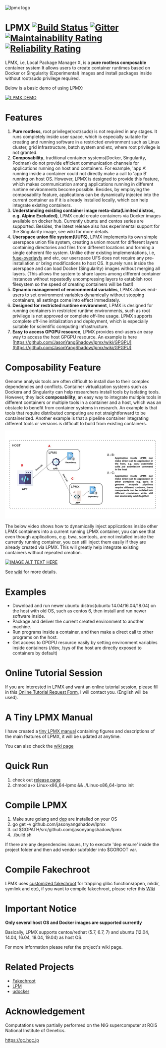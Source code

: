 ![lpmx logo](./lpmx_small.PNG)

# LPMX [![Build Status](https://travis-ci.com/JasonYangShadow/lpmx.svg?branch=master)](https://travis-ci.com/JasonYangShadow/lpmx) [![Gitter](https://badges.gitter.im/lpmx_container/community.svg)](https://gitter.im/lpmx_container/community?utm_source=badge&utm_medium=badge&utm_campaign=pr-badge) [![Maintainability Rating](https://sonarcloud.io/api/project_badges/measure?project=JasonYangShadow_lpmx&metric=sqale_rating)](https://sonarcloud.io/dashboard?id=JasonYangShadow_lpmx) [![Reliability Rating](https://sonarcloud.io/api/project_badges/measure?project=JasonYangShadow_lpmx&metric=reliability_rating)](https://sonarcloud.io/dashboard?id=JasonYangShadow_lpmx) 
LPMX, i.e, Local Package Manager X, is a **pure rootless composable** container system It allows users to create container runtimes based on Docker or Singularity (Experimental) images and install packages inside without root/sudo privilege required. 

Below is a basic demo of using LPMX:

[![LPMX DEMO](http://img.youtube.com/vi/_1XOLa1cKX4/0.jpg)](http://www.youtube.com/watch?v=_1XOLa1cKX4 "LPMX simple demo")

# Features
1. **Pure rootless**, root privilege(root/sudo) is not required in any stages. It runs completely inside user space, which is especially suitable for creating and running software in a restricted environment such as Linux cluster, grid infrastructure, batch system and etc, where root privilege is not granted.
2. **Composability**, traditional container systems(Docker, Singularity, Podman) do not provide efficient communication channels for applications running on host and containers. For example, 'app A' running inside a container could not directly make a call to 'app B' running on host OS. However, LPMX is designed to provide this feature, which makes communication among applications running in different runtime environments become possible. Besides, by employing the composability feature, applications can be dynamically injected into the current container as if it is already installed locally, which can help integrate existing containers. 
2. **Understanding existing container image meta-data(Limited distros, e.g. Alpine Excluded)**, LPMX could create containers via Docker images available on docker hub. Currently ubuntu and centos series are supported. Besides, the latest release also has experimental support for the Singularity image, see wiki for more details.
3. **Userspace union file system(UUFS)**, LPMX implements its own simple userspace union file system, creating a union mount for different layers containing directories and files from different locations and forming a single coherent file system. Unlike other existing implementations, i.e, [fuse-overlayfs](https://github.com/containers/fuse-overlayfs) and etc, our userspace UFS does not require any pre-installation or bring modifications to host OS. It purely runs inside the userspace and can load Docker (Singularity) images without merging all layers. (This allows the system to share layers among different container instances without repeatedly uncompressing layers to establish root filesystem so the speed of creating containers will be fast!)
4. **Dynamic management of environmental variables**, LPMX allows end-users to set environment variables dynamically without stopping containers, all settings come into effect immediately.
5. **Designed for restricted runtime environment**, LPMX is designed for running containers in restricted runtime environments, such as root privilege is not approved or complete off-line usage. LPMX supports complete off-line initialization and deployment, which is especially suitable for scientific computing infrastructure.
6. **Easy to access GPGPU resource**, LPMX provides end-users an easy way to access the host GPGPU resource. An example is here [https://github.com/JasonYangShadow/lpmx/wiki/GPGPU](https://github.com/JasonYangShadow/lpmx/wiki/GPGPU)

# Composability Feature
Genome analysis tools are often difficult to install due to their complex dependencies and conflicts. 
Container virtualization systems such as Dockera and Singularity can help researchers install tools by isolating tools. However, they lack **composability**, an easy way to integrate multiple tools in different containers or multiple tools in a container and a host, which was an obstacle to benefit from container systems in research. An example is that tools that require distributed computing are not straightforward to be containerized. Another example is that a pipeline container integrating different tools or versions is difficult to build from existing containers.

![composability](figures/composability.jpg)

The below video shows how to dynamically inject applications inside other LPMX containers into a current running LPMX container, you can see that even though applications, e.g. bwa, samtools, are not installed inside the currently running container, you can still inject them easily if they are already created via LPMX. This will greatly help integrate existing containers without repeated creation.

[![IMAGE ALT TEXT HERE](https://img.youtube.com/vi/kf94-rmOFYA/0.jpg)](https://www.youtube.com/watch?v=kf94-rmOFYAE)

See [wiki](https://github.com/JasonYangShadow/lpmx/wiki) for more details.

# Examples
- Download and run newer ubuntu distros(ubuntu 14.04/16.04/18.04) on the host with old OS, such as centos 6, then install and run newer software inside.
- Package and deliver the current created environment to another machine.
- Run programs inside a container, and then make a direct call to other programs on the host.
- Get access to GPGPU resource easily by setting environment variables inside containers (/dev, /sys of the host are directly exposed to containers by default)

# Online Tutorial Session
If you are interested in LPMX and want an online tutorial session, please fill in this [Online Tutorial Request Form](https://forms.gle/6tUYdMmMSo6nDv916), I will contact you. (English will be used).

# A Tiny LPMX Manual
I have created a [tiny LPMX manual](https://github.com/JasonYangShadow/lpmx/wiki/LPMX%20Manual.pdf) containing figures and descriptions of the main features of LPMX, it will be updated at anytime.

You can also check the [wiki page](https://github.com/JasonYangShadow/lpmx/wiki)
# Quick Run
1. check out [release page](https://github.com/JasonYangShadow/lpmx/releases)
2. chmod a+x Linux-x86_64-lpmx && ./Linux-x86_64-lpmx init

# Compile LPMX 
1. Make sure golang and [dep](https://github.com/golang/dep) are installed on your OS
2. go get -v github.com/jasonyangshadow/lpmx
3. cd $GOPATH/src/github.com/jasonyangshadow/lpmx
4. ./build.sh

If there are any dependencies issues, try to execute 'dep ensure' inside the project folder and then add vendor subfolder into $GOROOT var.

# Compile Fakechroot
LPMX uses [customized fakechroot](https://github.com/jasonyangshadow/fakechroot) for trapping glibc functions(open, mkdir, symlink and etc), if you want to compile fakechroot, please refer this [Wiki](https://github.com/JasonYangShadow/lpmx/wiki#9-compile-fakechroot-and-its-dependencies-from-scratch)

# Important Notice

**Only several host OS and Docker images are supported currently**

Basically, LPMX supports centos/redhat (5.7, 6.7, 7) and ubuntu (12.04, 14.04, 16.04, 18.04, 19.04) as host OS. 

For more information please refer the project's wiki page. 

# Related Projects

- [Fakechroot](https://github.com/JasonYangShadow/fakechroot)
- [LPM](https://lpm.bio/)
- [udocker](https://github.com/indigo-dc/udocker)

# Acknowledgement
Computations were partially performed on the NIG supercomputer at ROIS National Institute of Genetics.

https://gc.hgc.jp
